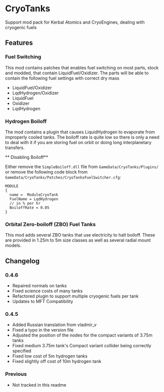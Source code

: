 # CryoTanks

Support mod pack for Kerbal Atomics and CryoEngines, dealing with cryogenic fuels

## Features

### Fuel Switching

This mod contains patches that enables fuel switching on most parts, stock and modded, that contain LiquidFuel/Oxidizer. The parts will be able to contain the following fuel settings with correct dry mass
* LiquidFuel/Oxidizer
* LqdHydrogen/Oxidizer
* LiquidFuel
* Oxidizer
* LqdHydrogen

### Hydrogen Boiloff

The mod contains a plugin that causes LiquidHydrogen to evaporate from improperly cooled tanks. The boiloff rate is quite low so there is only a need to deal with it if you are storing fuel on orbit or doing long interplanetary transfers.

** Disabling Boiloff**

Either remove the `SimpleBoiloff.dll` file from `GameData/CryoTanks/Plugins/` or remove the following code block from `GameData/CryoTanks/Patches/CryoTanksFuelSwitcher.cfg`:
```
MODULE
{
  name =  ModuleCryoTank
  FuelName = LqdHydrogen
  // in % per hr
  BoiloffRate = 0.05
}
```

### Orbital Zero-boiloff (ZBO) Fuel Tanks

This mod adds several ZBO tanks that use electricity to halt boiloff. These are provided in 1.25m to 5m size classes as well as several radial mount models.


## Changelog

### 0.4.6
* Repaired normals on tanks
* Fixed science costs of many tanks
* Refactored plugin to support multiple cryogenic fuels per tank
* Updates to MFT Compatibility

### 0.4.5
* Added Russian translation from vladmir_v
* Fixed a typo in the version file
* Adjusted the position of the nodes for the compact variants of 3.75m tanks
* Fixed medium 3.75m tank's Compact variant collider being correctly specified
* Fixed low cost of 5m hydrogen tanks
* Fixed slightly off cost of 10m hydrogen tank

### Previous
* Not tracked in this readme
